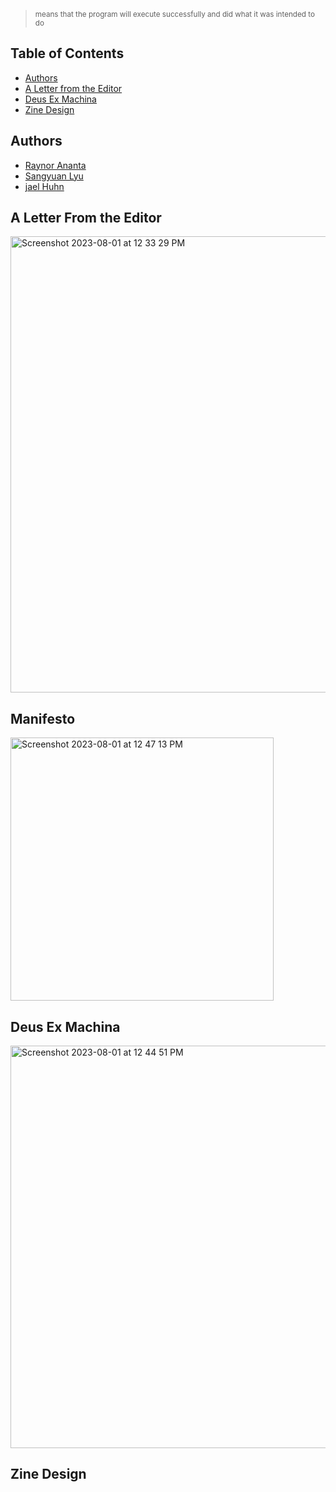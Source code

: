 > <sub> means that the program will execute successfully and did what it was intended to do </sub>

## Table of Contents

- [Authors](https://rayytsn9.github.io/ROBOTT/#Authors)
- [A Letter from the Editor](https://rayytsn9.github.io/ROBOTT/#A-Letter-From-the-Editor)
- [Deus Ex Machina](https://rayytsn9.github.io/ROBOTT/#Deus-Ex-Machina)
- [Zine Design](https://rayytsn9.github.io/ROBOTT/#Zine-Design)

## Authors

- [Raynor Ananta](rananta@ucsd.edu)
- [Sangyuan Lyu](s9lyu@ucsd.edu)
- [jael Huhn](jahuhn@ucsd.edu)

## A Letter From the Editor

<img width="730" alt="Screenshot 2023-08-01 at 12 33 29 PM" src="https://github.com/rayytsn9/return0/assets/79029536/bf2bec69-5dc7-48b2-9552-18b90efd2735">

## Manifesto

<img width="421" alt="Screenshot 2023-08-01 at 12 47 13 PM" src="https://github.com/rayytsn9/return-0/assets/79029536/f713a9bb-2a32-4ffd-a58d-1fab818406f4">

## Deus Ex Machina

<img width="644" alt="Screenshot 2023-08-01 at 12 44 51 PM" src="https://github.com/rayytsn9/return-0/assets/79029536/a77717f7-1d8d-479b-89e5-688c9c6bce64">

## Zine Design
